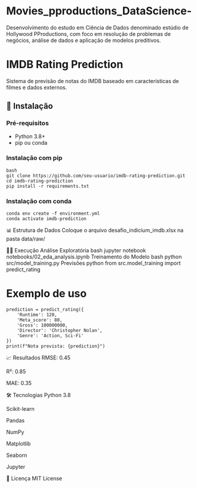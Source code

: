 # Movies_pproductions_DataScience-
Desenvolvimento do estudo em Ciência de Dados denominado estúdio de Hollywood PProductions, com foco em resolução de problemas de negócios, análise de dados e aplicação de modelos preditivos.

# IMDB Rating Prediction
Sistema de previsão de notas do IMDB baseado em características de filmes e dados externos.

## 🚀 Instalação

### Pré-requisitos
- Python 3.8+
- pip ou conda

### Instalação com pip
```
bash
git clone https://github.com/seu-usuario/imdb-rating-prediction.git
cd imdb-rating-prediction
pip install -r requirements.txt
```

### Instalação com conda
```
conda env create -f environment.yml
conda activate imdb-prediction
```

📊 Estrutura de Dados
Coloque o arquivo desafio_indicium_imdb.xlsx na pasta data/raw/

🏃‍♂️ Execução
Análise Exploratória
bash
jupyter notebook notebooks/02_eda_analysis.ipynb
Treinamento do Modelo
bash
python src/model_training.py
Previsões
python
from src.model_training import predict_rating

# Exemplo de uso
```
prediction = predict_rating({
    'Runtime': 120,
    'Meta_score': 80,
    'Gross': 100000000,
    'Director': 'Christopher Nolan',
    'Genre': 'Action, Sci-Fi'
})
print(f"Nota prevista: {prediction}")
```

📈 Resultados
RMSE: 0.45

R²: 0.85

MAE: 0.35

🛠️ Tecnologias
Python 3.8

Scikit-learn

Pandas

NumPy

Matplotlib

Seaborn

Jupyter

📝 Licença
MIT License

